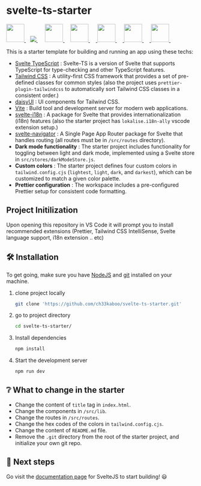 # svelte-ts-starter

<a href="https://svelte.dev/" target="_blank"> <img src="https://img.icons8.com/doodle/344/svetle.png" height="48" width="48"/> </a> &nbsp;&nbsp;
<a href="http://tailwindcss.com/" target="_blank"> <img src="https://img.icons8.com/color/48/000000/tailwindcss.png"/> </a> &nbsp;&nbsp;&nbsp;&nbsp;
<a href="https://daisyui.com/" target="_blank"> <img src="https://github.githubassets.com/images/icons/emoji/unicode/1f33c.png" height="48" width="48"/> </a> &nbsp;&nbsp;&nbsp;
<a href="https://vitejs.dev/" target="_blank"> <img src="https://camo.githubusercontent.com/61e102d7c605ff91efedb9d7e47c1c4a07cef59d3e1da202fd74f4772122ca4e/68747470733a2f2f766974656a732e6465762f6c6f676f2e737667" height="48" width="48"/> </a> &nbsp;&nbsp;&nbsp;&nbsp;<a href="https://github.com/kaisermann/svelte-i18n" target="_blank"> <img src="https://i.ibb.co/M1KjFS5/i18n.png" height="48" width="48"/> </a> &nbsp;&nbsp;&nbsp;&nbsp;<a href="https://prettier.io/" target="_blank"> <img src="https://cdn.freebiesupply.com/logos/large/2x/prettier-2-logo-svg-vector.svg" height="48" width="48"/> </a> &nbsp;&nbsp;&nbsp;&nbsp;<a href="https://code.visualstudio.com/" target="_blank"> <img src="https://lemariva.com/storage/temp/public/79e/a13/6b1/vscode__1024.png" height="48" width="48"/> </a> &nbsp;&nbsp;&nbsp;&nbsp;

This is a starter template for building and running an app using these techs:

-   [Svelte TypeScript](https://svelte.dev/blog/svelte-and-typescript) : Svelte-TS is a version of Svelte that supports TypeScript for type-checking and other TypeScript features.
-   [Tailwind CSS](https://tailwindcss.com/) : A utility-first CSS framework that provides a set of pre-defined classes for common styles (also the project uses `prettier-plugin-tailwindcss` to automatically sort Tailwind CSS classes in a consistent order.)
-   [daisyUI](https://daisyui.com/) : UI components for Tailwind CSS.
-   [Vite](https://vitejs.dev/) : Build tool and development server for modern web applications.
-   [svelte-i18n](https://github.com/kaisermann/svelte-i18n) : A package for Svelte that provides internationalization (i18n) features (also the starter project has `lokalise.i18n-ally` vscode extension setup.)
-   [svelte-navigator](https://github.com/mefechoel/svelte-navigator) : A Single Page App Router package for Svelte that handles routing (all routes must be in `/src/routes` directory).
-   **Dark mode functionality** : The starter project includes functionality for toggling between light and dark mode, implemented using a Svelte store in `src/stores/darkModeStore.js`.
-   **Custom colors** : The starter project defines four custom colors in `tailwind.config.cjs` (`lightest`, `light`, `dark`, and `darkest`), which can be customized to match a given color palette.
-   **Prettier configuration** : The workspace includes a pre-configured Prettier setup for consistent code formatting.

## Project Initilization

Upon opening this repository in VS Code it will prompt you to install recommended extensions (Prettier, Tailwind CSS IntelliSense, Svelte language support, i18n extension .. etc)

## 🛠 Installation

To get going, make sure you have [NodeJS](https://nodejs.org/en/) and [git](https://git-scm.com/book/en/v2/Getting-Started-Installing-Git) installed on your machine.

1. clone project locally

    ```sh
    git clone 'https://github.com/ch33kaboo/svelte-ts-starter.git'
    ```

2. go to project directory

    ```sh
    cd svelte-ts-starter/
    ```

3. Install dependencies

    ```sh
    npm install
    ```

4. Start the development server

    ```sh
    npm run dev
    ```

## :grey_question: What to change in the starter

-   Change the content of `title` tag in `index.html`.
-   Change the components in `/src/lib`.
-   Change the routes in `/src/routes`.
-   Change the hex codes of the colors in `tailwind.config.cjs`.
-   Change the content of `README.md` file.
-   Remove the `.git` directory from the root of the starter project, and initialize your own git repo.

## 🚀 Next steps

Go visit the [documentation page](https://svelte.dev/docs) for SvelteJS to start building! :smiley:

<!--
Made with 🖤 by ch33kaboo
-->

